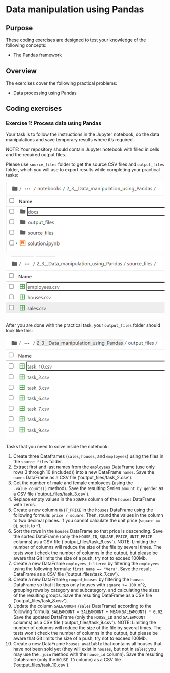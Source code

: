 # Data manipulation using Pandas

## Purpose

These coding exercises are designed to test your knowledge of the following concepts:
* The Pandas framework

## Overview

The exercises cover the following practical problems:
* Data processing using Pandas

## Coding exercises

### Exercise 1: Process data using Pandas

Your task is to follow the instructions in the Jupyter notebook, do the data manipulations and save temporary results where it’s required.

NOTE: Your repository should contain Jupyter notebook with filled in cells and the required output files.

Please use `source_files` folder to get the source CSV files and `output_files` folder, which you will use to export results while completing your practical tasks:

![](docs/structure.PNG)

![](docs/source_files.PNG)

After you are done with the practical task, your `output_files` folder should look like this:

![](docs/output_files.PNG)

Tasks that you need to solve inside the notebook:
1. Create three Dataframes (`sales`, `houses`, and `employees`) using the files in the `source_files` folder.
2. Extract first and last names from the `employees` DataFrame (use only rows 3 through 10 (included)) into a new DataFrame `names`. Save the `names` DataFrame as a CSV file ('output_files/task_2.csv').
3. Get the number of male and female employees (using the `.value_counts()` method). Save the resulting Series `amount_by_gender` as a CSV file ('output_files/task_3.csv').
4. Replace empty values in the `SQUARE` column of the `houses` DataFrame with zeros.
5. Create a new column `UNIT_PRICE` in the `houses` DataFrame using the following formula: `price / square`. Then, round the values in the column to two decimal places. If you cannot calculate the unit price (`square == 0`), set it to -1.
6. Sort the rows in the `houses` DataFrame so that price is descending. Save the sorted DataFrame (only the `HOUSE_ID`, `SQUARE`, `PRICE`, `UNIT_PRICE` columns) as a CSV file ('output_files/task_6.csv'). 
NOTE: Limiting the number of columns will reduce the size of the file by several times. The tests won't check the number of columns in the output, but please be aware that Git limits the size of a push, try not to exceed 100Mb.
7. Create a new DataFrame `employees_filtered` by filtering the `employees` using the following formula: `first name == "Vera"`. Save the result DataFrame as a CSV file ('output_files/task_7.csv').
8. Create a new DataFrame `grouped_houses` by filtering the `houses` DataFrame so that it keeps only houses with `square >= 100 m^2`, grouping rows by category and subcategory, and calculating the sizes of the resulting groups. Save the resulting DataFrame as a CSV file ('output_files/task_8.csv').
9. Update the column `SALEAMOUNT` (`sales` DataFrame) according to the following formula: `SALEAMOUNT = SALEAMOUNT + MEAN(SALEAMOUNT) * 0.02`. Save the updated DataFrame (only the `HOUSE_ID` and `SALEAMOUNT` columns) as a CSV file ('output_files/task_9.csv'). 
NOTE: Limiting the number of columns will reduce the size of the file by several times. The tests won't check the number of columns in the output, but please be aware that Git limits the size of a push, try not to exceed 100Mb.
10. Create a new DataFrame `houses_available` that contains all houses that have not been sold yet (they will exist in `houses`, but not in `sales`; you may use the `.join` method with the `house_id` column). Save the resulting DataFrame (only the `HOUSE_ID` column) as a CSV file ('output_files/task_10.csv').
